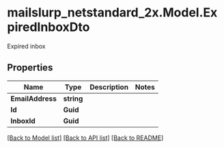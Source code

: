 # mailslurp_netstandard_2x.Model.ExpiredInboxDto
Expired inbox

## Properties

Name | Type | Description | Notes
------------ | ------------- | ------------- | -------------
**EmailAddress** | **string** |  | 
**Id** | **Guid** |  | 
**InboxId** | **Guid** |  | 

[[Back to Model list]](../README#documentation-for-models) [[Back to API list]](../README#documentation-for-api-endpoints) [[Back to README]](../README)

